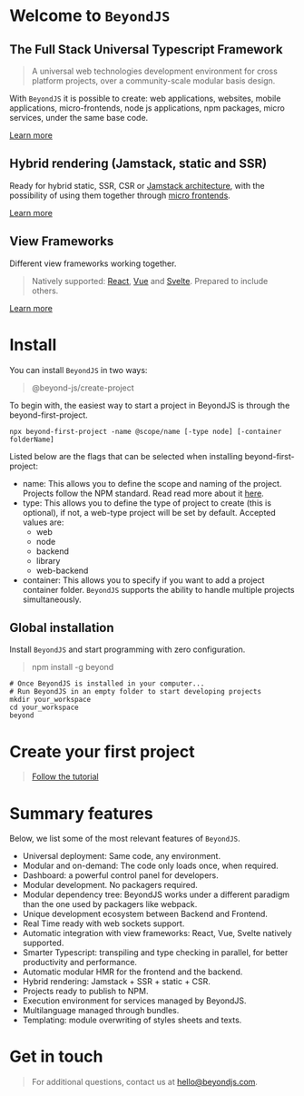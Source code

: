 # Welcome to `BeyondJS`

## The Full Stack Universal Typescript Framework

> A universal web technologies development environment
> for cross platform projects,
> over a community-scale modular basis design.

With `BeyondJS` it is possible to create: web applications, websites, mobile applications, micro-frontends, node js
applications, npm packages, micro services, under the same base code.

[Learn more](https://beyondjs.com/docs/intro)

## Hybrid rendering (Jamstack, static and SSR)

Ready for hybrid static, SSR, CSR or [Jamstack architecture](https://jamstack.org/), with the possibility of using them
together through [micro frontends](https://micro-frontends.org/).

[Learn more](https://beyondjs.com/docs/rendering)

## View Frameworks

Different view frameworks working together.
> Natively supported: [React](https://reactjs.org/), [Vue](https://vuejs.org/) and [Svelte](https://svelte.dev/).
> Prepared to include others.

[Learn more](https://beyondjs.com/docs/widgets)

# Install

You can install `BeyondJS` in two ways:

> @beyond-js/create-project

To begin with, the easiest way to start a project in BeyondJS is through the beyond-first-project.

```shell
npx beyond-first-project -name @scope/name [-type node] [-container folderName]
```

Listed below are the flags that can be selected when installing beyond-first-project:

- name: This allows you to define the scope and naming of the project. Projects follow the NPM standard. Read read more
  about it [here](https://docs.npmjs.com/cli/v8/using-npm/scope).
- type: This allows you to define the type of project to create (this is optional), if not, a web-type project will be
  set by default. Accepted values ​​are:
    - web
    - node
    - backend
    - library
    - web-backend
- container: This allows you to specify if you want to add a project container folder. `BeyondJS` supports the ability
  to handle multiple projects simultaneously.

## Global installation

Install `BeyondJS` and start programming with zero configuration.

> npm install -g beyond

```shell
# Once BeyondJS is installed in your computer...
# Run BeyondJS in an empty folder to start developing projects
mkdir your_workspace
cd your_workspace
beyond
```

# Create your first project

> [Follow the tutorial](https://beyondjs.com/tutorial/start)

# Summary features

Below, we list some of the most relevant features of `BeyondJS`.

- Universal deployment: Same code, any environment.
- Modular and on-demand: The code only loads once, when required.
- Dashboard: a powerful control panel for developers.
- Modular development. No packagers required.
- Modular dependency tree: BeyondJS works under a different paradigm than the one used by packagers like webpack.
- Unique development ecosystem between Backend and Frontend.
- Real Time ready with web sockets support.
- Automatic integration with view frameworks: React, Vue, Svelte natively supported.
- Smarter Typescript: transpiling and type checking in parallel, for better productivity and performance.
- Automatic modular HMR for the frontend and the backend.
- Hybrid rendering: Jamstack + SSR + static + CSR.
- Projects ready to publish to NPM.
- Execution environment for services managed by BeyondJS.
- Multilanguage managed through bundles.
- Templating: module overwriting of styles sheets and texts.

# Get in touch

> For additional questions, contact us at [hello@beyondjs.com](mailto:hello@beyondjs.com). 
